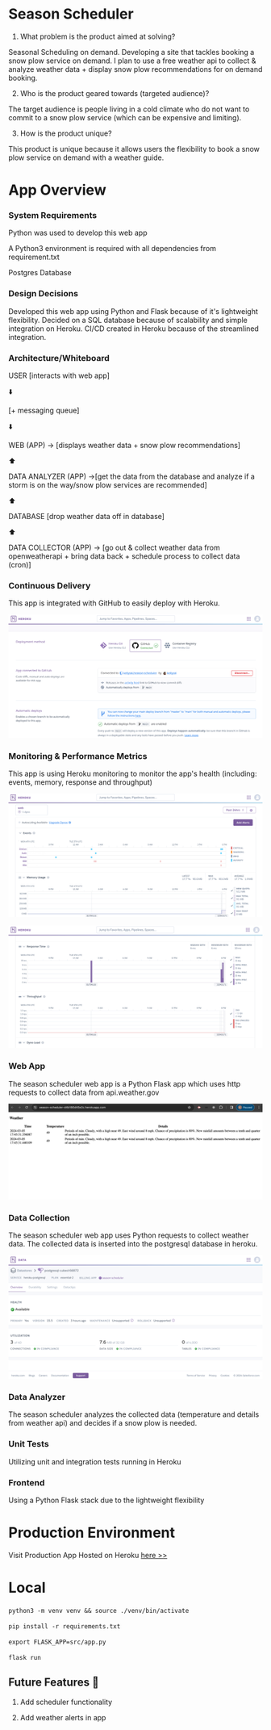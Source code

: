 # Season Scheduler

1. What problem is the product aimed at solving?

Seasonal Scheduling on demand. Developing a site that tackles booking a snow plow service on demand. I plan to use a free weather api to collect & analyze weather data + display snow plow recommendations for on demand booking.

2. Who is the product geared towards (targeted audience)?

The target audience is people living in a cold climate who do not want to commit to a snow plow service (which can be expensive and limiting).

3. How is the product unique?

This product is unique because it allows users the flexibility to book a snow plow service on demand with a weather guide.

# App Overview

### System Requirements

Python was used to develop this web app

A Python3 environment is required with all dependencies from requirement.txt

Postgres Database

### Design Decisions

Developed this web app using Python and Flask because of it's lightweight flexibility. Decided on a SQL database because of scalability and simple integration on Heroku. CI/CD created in Heroku because of the streamlined integration.

### Architecture/Whiteboard

USER [interacts with web app]

⬇️

[+ messaging queue]

⬇️

WEB (APP) → [displays weather data + snow plow recommendations]

⬆️

DATA ANALYZER (APP) →[get the data from the database and analyze if a storm is on the way/snow plow services are recommended]

⬆️

DATABASE [drop weather data off in database]

⬆️

DATA COLLECTOR (APP) → [go out & collect weather data from openweatherapi + bring data back + schedule process to collect data (cron)]

### Continuous Delivery

This app is integrated with GitHub to easily deploy with Heroku.

![Screenshot](./src/img/auto-deploy.png)

### Monitoring & Performance Metrics

This app is using Heroku monitoring to monitor the app's health (including: events, memory, response and throughput)

![Screenshot](./src/img/metrics-events-memory.png)

![Screenshot](./src/img/metrics-response-throughput.png)

### Web App
The season scheduler web app is a Python Flask app which uses http requests to collect data from api.weather.gov

![Screenshot](./src/img/web-app.png)

### Data Collection

The season scheduler web app uses Python requests to collect weather data. The collected data is inserted into the postgresql database in heroku.

![Screenshot](./src/img/db.png)

### Data Analyzer

The season scheduler analyzes the collected data (temperature and details from weather api) and decides if a snow plow is needed.

### Unit Tests

Utilizing unit and integration tests running in Heroku

### Frontend

Using a Python Flask stack due to the lightweight flexibility

# Production Environment

Visit Production App Hosted on Heroku [here >>](https://season-scheduler-d4b180d45e2c.herokuapp.com/)

# Local

`python3 -m venv venv && source ./venv/bin/activate`

`pip install -r requirements.txt`

`export FLASK_APP=src/app.py`

`flask run`

## Future Features 🔮

1. Add scheduler functionality

2. Add weather alerts in app